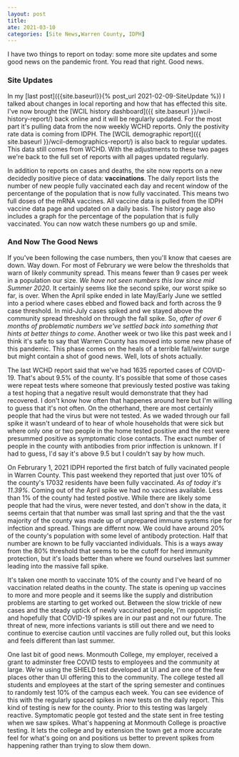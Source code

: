 ```yaml
---
layout: post
title:
ate: 2021-03-10
categories: [Site News,Warren County, IDPH]
---
```


I have two things to report on today: some more site updates and some good news
on the pandemic front. You read that right. Good news.

### Site Updates

In my [last post]({{site.baseurl}}{% post_url 2021-02-09-SiteUpdate %}) I talked
about changes in local reporting and how that has effected this site. I've now
brought the [WCIL history dashboard]({{ site.baseurl }}/wcil-history-report/) back
online and it will be regularly updated. For the most part it's pulling data from the now weekly WCHD reports. Only the postivity rate data is coming from IDPH. The [WCIL demographic report]({{ site.baseurl }}/wcil-demographics-report/) is also back to regular updates. This data still comes from WCHD. With the adjustments to
these two pages we're back to the full set of reports with all pages updated regularly.

In addition to reports on cases and deaths, the site now reports on a new decidedly positive
piece of data: **vaccinations**. The daily report lists the number of new people fully
vaccinated each day and recent window of the percentange of the population that is now
fully vaccinated. This means two full doses of the mRNA vaccines. All vaccine data is pulled from the IDPH vaccine data page and updated on a daily basis. The history page also includes a graph for the percentage
of the population that is fully vaccinated. You can now watch these numbers go up and smile.

### And Now The Good News

If you've been following the case numbers, then you'll know that caeses are down.
Way down. For most of Februrary we were below the thresholds that warn of likely
community spread. This means fewer than 9 cases per week in a population our size. *We have not seen numbers this low since mid Summer 2020*. It certainly seems like the second spike, our worst
spike so far, is over. When the April spike ended in late May/Early June we settled
into a period where cases ebbed and flowed back and forth across the 9 case threshold.
In mid-July cases spiked and we stayed above the community spread threshold on
through the fall spike. So, *after of over 6 months of problematic numbers we've settled back into something that hints at better things to come*. Another week or two like this past week and I think it's safe to say that Warren County has moved into some new phase of this pandemic. This phase comes on the heals of a terrible
fall/winter surge but might contain a shot of good news. Well, lots of shots actually.

The last WCHD report said that we've had 1635 reported cases of COVID-19. That's
about 9.5% of the county. It's possible that some of those cases were repeat tests where someone that
previously tested postive was taking a test hoping that a negative result would demonstrate that they
had recovered. I don't know how often that happenes around here but I'm willing to guess that
it's not often. On the otherhand, there are most certainly people that had the virus but were not tested.
As we waded through our fall spike it wasn't undeard of to hear of whole households that were sick but where   only one or two people in the home tested positive and the rest were presummed positive as symptomatic close contacts.  The exact number of people in the county with antibodies from prior inffection is unknown. If
I had to guess, I'd say it's above 9.5 but I couldn't say by how much.

On Februrary 1, 2021 IDPH reported the first batch of fully vacinated people in Warren County.
This past weekend they reported that just over 10% of the county's 17032 residents have
been fully vaccinated. *As of today it's 11.39%*. Coming out of the April spike we had no vaccines available. Less
than 1% of the county had tested postive. While there are likely some people that had the virus,
were never tested, and don't show in the data, it seems certain that that number was small
last spring and that the the vast majority of the county was made up of unprepared immune systems
ripe for infection and spread. Things are differnt now. We could have around 20% of the county's population with
some level of antibody protection. Half that number are known to be fully vaccianted individuals. This
is a ways away from the 80% threshold that seems to be the cutoff for herd immunity protection, but it's
loads better than where we found ourselves last summer leading into the massive fall spike.

It's taken one month to vaccinate 10% of the county and I've heard of no vaccination related deaths in the county. The state is opening up vaccines to more and more people and it seems like the supply and
distribution problems are starting to get worked out.  Between the slow trickle of new cases and the
steady uptick of newly vaccinated people, I'm oppotmistic and hopefully that COVID-19 spikes are in our past and not our future. The threat of new, more infections variants is still out there and we need to continue to
exercise caution until vaccines are fully rolled out, but this looks and feels different than last summer.

One last bit of good news. Monmouth College, my employer, received a grant to adminster free COVID tests to
employees and the community at large. We're using the SHIELD test developed at UI and are one of the few places other than UI offering this to the community. The college tested all students and employees at the start of the spring semester and continues to randomly test 10% of the campus each week. You can see evidence of this with the regularly spaced spikes in new tests on the daily report. This kind of testing is new for the county. Prior to this testing was largely reactive. Symptomatic people got tested and the state sent in free testing when we saw spikes.  What's happening at Monmouth College is proactive testing. It lets the college and by extension the town get a more accurate feel for what's going on and positions us better to prevent spikes from happening rather than trying to slow them down. 
